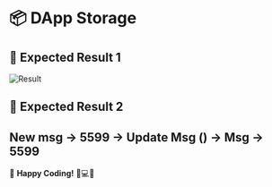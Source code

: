 # 📦 DApp Storage

## 🚀 Expected Result 1

![Result](https://github.com/user-attachments/assets/6752ed78-cd22-48ed-a680-f4bf697d36cd)

## 🚀 Expected Result 2

New msg -> 5599 -> Update Msg () -> Msg -> 5599
---

🎉 **Happy Coding!** 🚀💻✨
